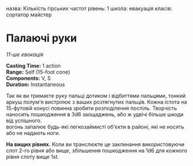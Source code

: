назва: Кількість гірських частот рівень: 1 школа: евакуація класів: сортатор майстер

# Палаючі руки
_11-ше евокація_

**Casting Time:** 1 action   
**Range:** Self (15-foot cone)   
**Components:** V, S   
**Duration:** Instantaneous

Так як ви тримаєте руку пальці дотиком і відбиттями пальцями, тонкий аркуш полум'я вистрілює з ваших розтягнутих пальців. Кожна істота на 15-футовій конусі повинна зробити розподілення поспіль. Творчість наносить пошкодження в 3d6 заощаджень, або ж удвічі більше шкоди від успішного.    
вогонь запалює будь-які легкозаймисті об'єкти в районі, які не носять або не надають ноги.

**На вищих рівнях.** Коли ви транслюєте це заклинання використовуючи слот 2-го рівня або вище, збільшення пошкодження на 1d6 для кожного рівня слоту вище 1st.
